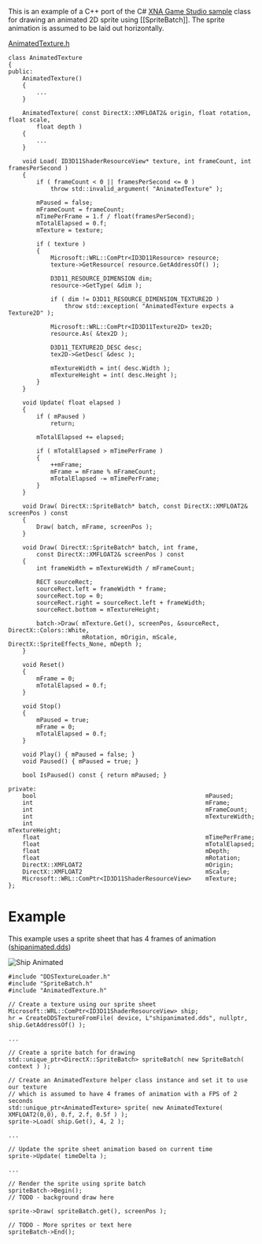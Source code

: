 This is an example of a C++ port of the C# [XNA Game Studio sample](http://msdn.microsoft.com/en-us/library/bb203866.aspx) class for drawing an animated 2D sprite using [[SpriteBatch]]. The sprite animation is assumed to be laid out horizontally.

[AnimatedTexture.h](https://github.com/Microsoft/DirectXTK/wiki/AnimatedTexture.h)

    class AnimatedTexture
    {
    public:
        AnimatedTexture()
        {
            ...
        }

        AnimatedTexture( const DirectX::XMFLOAT2& origin, float rotation, float scale,
            float depth )
        {
            ...
        }

        void Load( ID3D11ShaderResourceView* texture, int frameCount, int framesPerSecond )
        {
            if ( frameCount < 0 || framesPerSecond <= 0 )
                throw std::invalid_argument( "AnimatedTexture" );

            mPaused = false;
            mFrameCount = frameCount;
            mTimePerFrame = 1.f / float(framesPerSecond);
            mTotalElapsed = 0.f;
            mTexture = texture;

            if ( texture )
            {
                Microsoft::WRL::ComPtr<ID3D11Resource> resource;
                texture->GetResource( resource.GetAddressOf() );

                D3D11_RESOURCE_DIMENSION dim;
                resource->GetType( &dim );

                if ( dim != D3D11_RESOURCE_DIMENSION_TEXTURE2D )
                    throw std::exception( "AnimatedTexture expects a Texture2D" );

                Microsoft::WRL::ComPtr<ID3D11Texture2D> tex2D;
                resource.As( &tex2D );

                D3D11_TEXTURE2D_DESC desc;
                tex2D->GetDesc( &desc );

                mTextureWidth = int( desc.Width );
                mTextureHeight = int( desc.Height );
            }
        }

        void Update( float elapsed )
        {
            if ( mPaused )
                return;

            mTotalElapsed += elapsed;

            if ( mTotalElapsed > mTimePerFrame )
            {
                ++mFrame;
                mFrame = mFrame % mFrameCount;
                mTotalElapsed -= mTimePerFrame;
            }
        }

        void Draw( DirectX::SpriteBatch* batch, const DirectX::XMFLOAT2& screenPos ) const
        {
            Draw( batch, mFrame, screenPos );
        }

        void Draw( DirectX::SpriteBatch* batch, int frame,
            const DirectX::XMFLOAT2& screenPos ) const
        {
            int frameWidth = mTextureWidth / mFrameCount;

            RECT sourceRect;
            sourceRect.left = frameWidth * frame;
            sourceRect.top = 0;
            sourceRect.right = sourceRect.left + frameWidth;
            sourceRect.bottom = mTextureHeight;

            batch->Draw( mTexture.Get(), screenPos, &sourceRect, DirectX::Colors::White,
                         mRotation, mOrigin, mScale, DirectX::SpriteEffects_None, mDepth );
        }

        void Reset()
        {
            mFrame = 0;
            mTotalElapsed = 0.f;
        }

        void Stop()
        {
            mPaused = true;
            mFrame = 0;
            mTotalElapsed = 0.f;
        }

        void Play() { mPaused = false; }
        void Paused() { mPaused = true; }

        bool IsPaused() const { return mPaused; }

    private:
        bool                                                mPaused;
        int                                                 mFrame;
        int                                                 mFrameCount;
        int                                                 mTextureWidth;
        int                                                 mTextureHeight;
        float                                               mTimePerFrame;
        float                                               mTotalElapsed;
        float                                               mDepth;
        float                                               mRotation;
        DirectX::XMFLOAT2                                   mOrigin;
        DirectX::XMFLOAT2                                   mScale;
        Microsoft::WRL::ComPtr<ID3D11ShaderResourceView>    mTexture;
    };

# Example
This example uses a sprite sheet that has 4 frames of animation ([shipanimated.dds](https://github.com/Microsoft/DirectXTK/wiki/shipanimated.dds))

![Ship Animated](https://github.com/Microsoft/DirectXTK/wiki/images/shipanimated.png)

    #include "DDSTextureLoader.h"
    #include "SpriteBatch.h"
    #include "AnimatedTexture.h"

    // Create a texture using our sprite sheet
    Microsoft::WRL::ComPtr<ID3D11ShaderResourceView> ship;
    hr = CreateDDSTextureFromFile( device, L"shipanimated.dds", nullptr, ship.GetAddressOf() );

    ...

    // Create a sprite batch for drawing
    std::unique_ptr<DirectX::SpriteBatch> spriteBatch( new SpriteBatch( context ) );

    // Create an AnimatedTexture helper class instance and set it to use our texture
    // which is assumed to have 4 frames of animation with a FPS of 2 seconds
    std::unique_ptr<AnimatedTexture> sprite( new AnimatedTexture( XMFLOAT2(0,0), 0.f, 2.f, 0.5f ) );
    sprite->Load( ship.Get(), 4, 2 );

    ...

    // Update the sprite sheet animation based on current time
    sprite->Update( timeDelta );

    ...

    // Render the sprite using sprite batch
    spriteBatch->Begin();
    // TODO - background draw here

    sprite->Draw( spriteBatch.get(), screenPos );

    // TODO - More sprites or text here
    spriteBatch->End();

